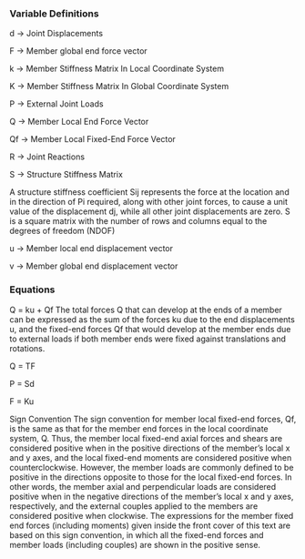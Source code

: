 ### Variable Definitions
d -> Joint Displacements

F -> Member global end force vector

k -> Member Stiffness Matrix In Local Coordinate System

K -> Member Stiffness Matrix In Global Coordinate System

P -> External Joint Loads

Q -> Member Local End Force Vector

Qf -> Member Local Fixed-End Force Vector

R -> Joint Reactions

S -> Structure Stiffness Matrix

 A structure stiffness coefficient Sij represents the force at the location and in the direction of Pi required, along with other joint forces, to cause a unit value of the displacement dj, while all other joint displacements are zero. S is a square matrix with the number of rows and columns equal to the degrees of freedom (NDOF)

u -> Member local end displacement vector

v -> Member global end displacement vector

### Equations

Q = ku + Qf
 The total forces Q that can develop at the ends of a member can be expressed as the sum of the forces ku due to the end displacements u, and the fixed-end forces Qf that would develop at the member ends due to external loads if both member ends were fixed against translations and rotations.

 Q = TF

 P = Sd

 F = Ku


Sign Convention
The sign convention for member local fixed-end forces, Qf, is the same as that for the member end forces in the local coordinate system, Q. Thus, the member local fixed-end axial forces and shears are considered positive when in the positive directions of the member’s local x and y axes, and the local fixed-end moments are considered positive when counterclockwise. However, the member loads are commonly defined to be positive in the directions opposite to those for the local fixed-end forces. In other words, the member axial and perpendicular loads are considered positive when in the negative directions of the member’s local x and y axes, respectively, and the external couples applied to the members are considered positive when clockwise. The expressions for the member fixed end forces (including moments) given inside the front cover of this text are based on this sign convention, in which all the fixed-end forces and member loads (including couples) are shown in the positive sense.
